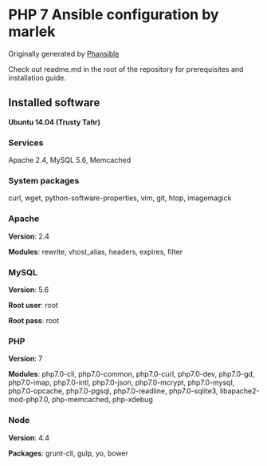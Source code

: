# PHP 7 Ansible configuration by marlek

Originally generated by [Phansible](https://http://phansible.com)

Check out readme.md in the root of the repository for prerequisites and installation guide.

## Installed software

**Ubuntu 14.04 (Trusty Tahr)**

### Services
Apache 2.4, MySQL 5.6, Memcached

### System packages

curl, wget, python-software-properties, vim, git, htop, imagemagick

### Apache

**Version**: 2.4

**Modules**: rewrite, vhost_alias, headers, expires, filter

### MySQL

**Version**: 5.6

**Root user**: root

**Root pass**: root

### PHP

**Version**: 7

**Modules**: php7.0-cli, php7.0-common, php7.0-curl, php7.0-dev, php7.0-gd, php7.0-imap, php7.0-intl, php7.0-json, php7.0-mcrypt, php7.0-mysql, php7.0-opcache, php7.0-pgsql, php7.0-readline, php7.0-sqlite3, libapache2-mod-php7.0, php-memcached, php-xdebug


### Node

**Version**: 4.4

**Packages**: grunt-cli, gulp, yo, bower
